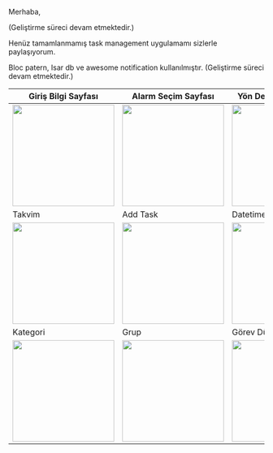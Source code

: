 Merhaba,

(Geliştirme süreci devam etmektedir.)

Henüz tamamlanmamış task management uygulamamı sizlerle paylaşıyorum. 

Bloc patern, Isar db ve awesome notification kullanılmıştır. 
(Geliştirme süreci devam etmektedir.)

| Giriş Bilgi Sayfası | Alarm Seçim Sayfası | Yön Değiştirme Uyarısı | Location Permission |
| --- | --- | --- | --- |
| <img src="https://live.staticflickr.com/65535/52696204043_e1bac7d33e_c.jpg" width="200"> |  <img src="https://live.staticflickr.com/65535/52695713796_7b18c92536_c.jpg" width="200">|<img src="https://live.staticflickr.com/65535/52695976649_bff4e0b846_c.jpg" width="200"> |  <img src="https://live.staticflickr.com/65535/52696128485_3f51125133_c.jpg" width="200">|
| Takvim | Add Task | Datetime Picker | Öncelik |
| <img src="https://live.staticflickr.com/65535/52696128475_84f79493e2_c.jpg" width="200"> |  <img src="https://live.staticflickr.com/65535/52696204018_f75bcfe425_c.jpg" width="200">|<img src="https://live.staticflickr.com/65535/52696128445_2e1d33d97b_c.jpg" width="200"> |  <img src="https://live.staticflickr.com/65535/52695713756_a69ef2d0b1_c.jpg" width="200">|
| Kategori | Grup | Görev Düzenle  | Ayarlar |
| <img src="https://live.staticflickr.com/65535/52695198432_1d8037f58e_h.jpg" width="200"> |  <img src="https://live.staticflickr.com/65535/52696128400_7368471cce_c.jpg" width="200">|<img src="https://live.staticflickr.com/65535/52695713751_7e25b4b678_c.jpg" width="200"> |  <img src="https://live.staticflickr.com/65535/52696203968_cee90b2b21_c.jpg" width="200">|
